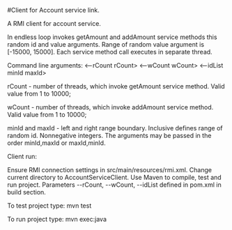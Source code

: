 #Client for Account service link.

A RMI client for account service.

  In endless loop invokes getAmount and addAmount service methods this random id and value arguments. Range of random value argument is [-15000, 15000]. Each service method  call executes in separate thread.

Command line arguments:  <--rCount rCount> <--wCount wCount> <--idList minId maxId>

  rCount - number of threads, which invoke getAmount service method. Valid value from 1 to 10000;

  wCount - number of threads, which invoke addAmount service method. Valid value from 1 to 10000;

  minId and maxId - left and right range boundary. Inclusive defines range of random id. Nonnegative integers. The arguments may be passed in the order minId,maxId or maxId,minId. 

Client run:

  Ensure RMI connection settings in src/main/resources/rmi.xml. Change current directory to AccountServiceClient. Use Maven to compile, test and run project.  Parameters --rCount, --wCount, --idList defined in pom.xml in build section.
  
To test project type: mvn test

To run project type: mvn exec:java
